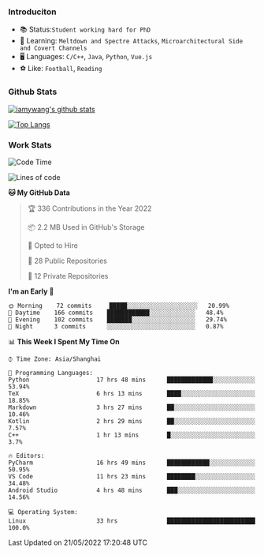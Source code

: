 ### Introduciton

- 📚 Status:`Student working hard for PhD`
- 🔎 Learning: `Meltdown and Spectre Attacks`, `Microarchitectural Side and Covert Channels`
- 🖥️ Languages: `C/C++`, `Java`, `Python`, `Vue.js`
- ⚽ Like: `Football`, `Reading`

### Github Stats

[![iamywang's github stats](https://github-readme-stats.vercel.app/api?username=iamywang&count_private=true&show_icons=true)]()

[![Top Langs](https://github-readme-stats.vercel.app/api/top-langs/?username=iamywang&layout=compact)]()

### Work Stats

<!--START_SECTION:waka-->
![Code Time](http://img.shields.io/badge/Code%20Time-345%20hrs%2029%20mins-blue)

![Lines of code](https://img.shields.io/badge/From%20Hello%20World%20I%27ve%20Written--40%20Thousand%20lines%20of%20code-blue)

**🐱 My GitHub Data** 

> 🏆 336 Contributions in the Year 2022
 > 
> 📦 2.2 MB Used in GitHub's Storage 
 > 
> 💼 Opted to Hire
 > 
> 📜 28 Public Repositories 
 > 
> 🔑 12 Private Repositories  
 > 
**I'm an Early 🐤** 

```text
🌞 Morning    72 commits     █████░░░░░░░░░░░░░░░░░░░░   20.99% 
🌆 Daytime    166 commits    ████████████░░░░░░░░░░░░░   48.4% 
🌃 Evening    102 commits    ███████░░░░░░░░░░░░░░░░░░   29.74% 
🌙 Night      3 commits      ░░░░░░░░░░░░░░░░░░░░░░░░░   0.87%

```


📊 **This Week I Spent My Time On** 

```text
⌚︎ Time Zone: Asia/Shanghai

💬 Programming Languages: 
Python                   17 hrs 48 mins      █████████████░░░░░░░░░░░░   53.94% 
TeX                      6 hrs 13 mins       ████░░░░░░░░░░░░░░░░░░░░░   18.85% 
Markdown                 3 hrs 27 mins       ██░░░░░░░░░░░░░░░░░░░░░░░   10.46% 
Kotlin                   2 hrs 29 mins       ██░░░░░░░░░░░░░░░░░░░░░░░   7.57% 
C++                      1 hr 13 mins        █░░░░░░░░░░░░░░░░░░░░░░░░   3.7%

🔥 Editors: 
PyCharm                  16 hrs 49 mins      ████████████░░░░░░░░░░░░░   50.95% 
VS Code                  11 hrs 23 mins      ████████░░░░░░░░░░░░░░░░░   34.48% 
Android Studio           4 hrs 48 mins       ███░░░░░░░░░░░░░░░░░░░░░░   14.56%

💻 Operating System: 
Linux                    33 hrs              █████████████████████████   100.0%

```


 Last Updated on 21/05/2022 17:20:48 UTC
<!--END_SECTION:waka-->
